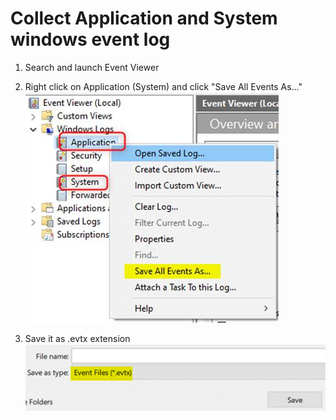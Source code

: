 # Collect  Application and System windows event log
1. Search and launch Event Viewer
1. Right click on Application (System) and click "Save All Events As..."
    ![](/Windows/Images/Event1.png)

1. Save it as .evtx extension
    ![](/Windows/Images/Event2.png)
